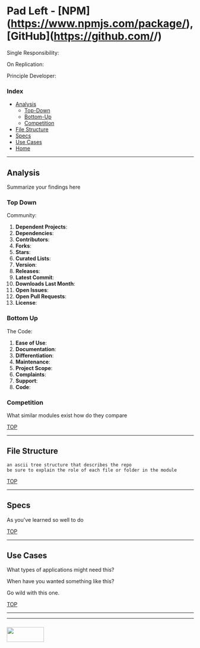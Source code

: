 # Pad Left - [NPM](https://www.npmjs.com/package/<package name>), [GitHub](https://github.com/<u-name>/<repo name>)  


Single Responsibility:   

On Replication:

Principle Developer: 

### Index
* [Analysis](#analysis)
  * [Top-Down](#top-down)
  * [Bottom-Up](#bottom-up)
  * [Competition](#competition)
* [File Structure](#file-structure)  
* [Specs](#specs)  
* [Use Cases](#use-cases)
* [Home](./README.md)

---

## Analysis

Summarize your findings here

### Top Down

Community:
1. __Dependent Projects__: 
2. __Dependencies__:
3. __Contributors__: 
4. __Forks__: 
5. __Stars__: 
6. __Curated Lists__: 
7. __Version__: 
8. __Releases__: 
9. __Latest Commit__:
10. __Downloads Last Month__: 
11. __Open Issues__: 
12. __Open Pull Requests__: 
13. __License__: 


### Bottom Up

The Code:
1. __Ease of Use__: 
2. __Documentation__: 
2. __Differentiation__: 
3. __Maintenance__: 
4. __Project Scope__: 
5. __Complaints__: 
6. __Support__: 
7. __Code__: 

### Competition

What similar modules exist how do they compare


[TOP](#index)

---

## File Structure

```
an ascii tree structure that describes the repo
be sure to explain the role of each file or folder in the module
```

[TOP](#index)

---

## Specs

As you've learned so well to do

[TOP](#index)

---

## Use Cases

What types of applications might need this? 

When have you wanted something like this?

Go wild with this one.

[TOP](#index)


___
___
### <a href="http://elewa.education/blog" target="_blank"><img src="https://user-images.githubusercontent.com/18554853/34921062-506450ae-f97d-11e7-875f-6feeb26ad72d.png" width="100" height="40"/></a>
